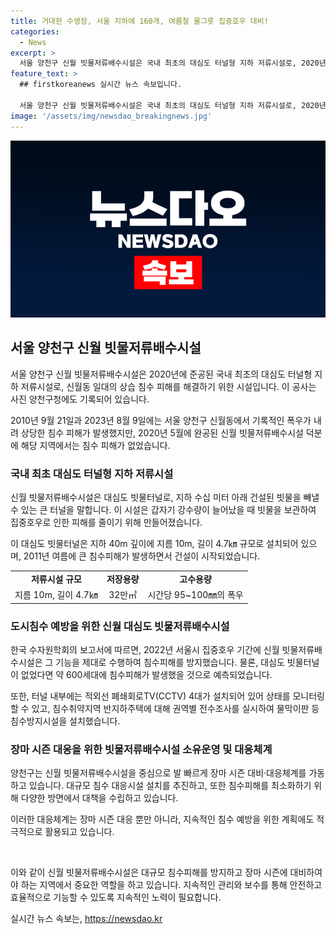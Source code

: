 ```yaml
---
title: 거대한 수영장, 서울 지하에 160개, 여름철 물그릇 집중호우 대비!
categories:
  - News
excerpt: >
  서울 양천구 신월 빗물저류배수시설은 국내 최초의 대심도 터널형 지하 저류시설로, 2020년 완공됐다. 이는 해당 지역의 침수피해를 해결했고, 최근 장마로 인한 홍수에도 효과를 발휘했다. 이 시설은 강수량이 늘어났을 때 빗물을 보관해 온도가 내가면 하천으로 배출하는 시스템을 갖추고 있다. 규모도 크며, 2022년 집중호우 기간에 효과를 입증했다. 양천구는 이러한 시설을 운영하며 장마 시즌 대비 대응체계를 가동하고 있다. 또한, 추가적으로 침수피해를 예방하기 위해 다양한 시설과 협업을 추진하고 있으며, 정부 역시 이와 관련한 인프라 개선에 적극적으로 투자할 계획이다.
feature_text: >
  ## firstkoreanews 실시간 뉴스 속보입니다.

  서울 양천구 신월 빗물저류배수시설은 국내 최초의 대심도 터널형 지하 저류시설로, 2020년 완공됐다. 이는 해당 지역의 침수피해를 해결했고, 최근 장마로 인한 홍수에도 효과를 발휘했다. 이 시설은 강수량이 늘어났을 때 빗물을 보관해 온도가 내가면 하천으로 배출하는 시스템을 갖추고 있다. 규모도 크며, 2022년 집중호우 기간에 효과를 입증했다. 양천구는 이러한 시설을 운영하며 장마 시즌 대비 대응체계를 가동하고 있다. 또한, 추가적으로 침수피해를 예방하기 위해 다양한 시설과 협업을 추진하고 있으며, 정부 역시 이와 관련한 인프라 개선에 적극적으로 투자할 계획이다.
image: '/assets/img/newsdao_breakingnews.jpg'
---
```


<p><img src="/assets/img/newsdao_breakingnews.jpg" alt="firstkoreanews 속보" /></p>

<h2 data-ke-size="size26">서울 양천구 신월 빗물저류배수시설</h2>

<p>서울 양천구 신월 빗물저류배수시설은 2020년에 준공된 국내 최초의 대심도 터널형 지하 저류시설로, 신월동 일대의 상습 침수 피해를 해결하기 위한 시설입니다. 이 공사는 사진 양천구청에도 기록되어 있습니다.</p>

<p data-ke-size="size16">2010년 9월 21일과 2023년 8월 9일에는 서울 양천구 신월동에서 기록적인 폭우가 내려 상당한 침수 피해가 발생했지만, 2020년 5월에 완공된 신월 빗물저류배수시설 덕분에 해당 지역에서는 침수 피해가 없었습니다.</p>

<h3 data-ke-size="size20">국내 최초 대심도 터널형 지하 저류시설</h3>

<p>신월 빗물저류배수시설은 대심도 빗물터널로, 지하 수십 미터 아래 건설된 빗물을 빼낼 수 있는 큰 터널을 말합니다. 이 시설은 갑자기 강수량이 늘어났을 때 빗물을 보관하여 집중호우로 인한 피해를 줄이기 위해 만들어졌습니다.</p>

<p data-ke-size="size16">이 대심도 빗물터널은 지하 40m 깊이에 지름 10m, 길이 4.7㎞ 규모로 설치되어 있으며, 2011년 여름에 큰 침수피해가 발생하면서 건설이 시작되었습니다.</p>

<table>
    <tr>
        <td style="text-align: center; height: 17px;"><b>저류시설 규모</b></td>
        <td style="text-align: center; height: 17px;"><b>저장용량</b></td>
        <td style="text-align: center; height: 17px;"><b>고수용량</b></td>
    </tr>
    <tr>
        <td style="text-align: center; height: 17px;">지름 10m, 길이 4.7㎞</td>
        <td style="text-align: center; height: 17px;">32만㎥</td>
        <td style="text-align: center; height: 17px;">시간당 95~100㎜의 폭우</td>
    </tr>
</table>

<h3 data-ke-size="size20">도시침수 예방을 위한 신월 대심도 빗물저류배수시설</h3>

<p>한국 수자원학회의 보고서에 따르면, 2022년 서울시 집중호우 기간에 신월 빗물저류배수시설은 그 기능을 제대로 수행하여 침수피해를 방지했습니다. 물론, 대심도 빗물터널이 없었다면 약 600세대에 침수피해가 발생했을 것으로 예측되었습니다.</p>

<p data-ke-size="size16">또한, 터널 내부에는 적외선 폐쇄회로TV(CCTV) 4대가 설치되어 있어 상태를 모니터링할 수 있고, 침수취약지역 반지하주택에 대해 권역별 전수조사를 실시하여 물막이판 등 침수방지시설을 설치했습니다.</p>

<h3 data-ke-size="size20">장마 시즌 대응을 위한 빗물저류배수시설 소유운영 및 대응체계</h3>

<p>양천구는 신월 빗물저류배수시설을 중심으로 발 빠르게 장마 시즌 대비·대응체계를 가동하고 있습니다. 대규모 침수 대응시설 설치를 추진하고, 또한 침수피해를 최소화하기 위해 다양한 방면에서 대책을 수립하고 있습니다.</p>

<p data-ke-size="size16">이러한 대응체계는 장마 시즌 대응 뿐만 아니라, 지속적인 침수 예방을 위한 계획에도 적극적으로 활용되고 있습니다.</p>

<p data-ke-size="size16">&nbsp;</p>

<p>이와 같이 신월 빗물저류배수시설은 대규모 침수피해를 방지하고 장마 시즌에 대비하여야 하는 지역에서 중요한 역할을 하고 있습니다. 지속적인 관리와 보수를 통해 안전하고 효율적으로 기능할 수 있도록 지속적인 노력이 필요합니다.</p>
실시간 뉴스 속보는, <a href="https://newsdao.kr" rel="dofollow">https://newsdao.kr</a>


